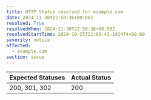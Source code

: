 ```yaml
---
title: HTTP Status resolved for example.com
date: 2024-11-30T22:50:36+00:00Z
resolved: True
resolvedWhen: 2024-11-30T22:50:36+00:00Z
resolvedStartTime: 2024-10-25T21:09:43.191474+00:00
severity: notice
affected:
  - example.com
section: issue
---
```


| Expected Statuses | Actual Status  |
|-------------------|----------------|
| 200, 301, 302 | 200 |
